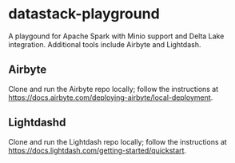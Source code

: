 # datastack-playground

A playgound for Apache Spark with Minio support and Delta Lake integration. Additional tools include Airbyte and Lightdash.

## Airbyte

Clone and run the Airbyte repo locally; follow the instructions at https://docs.airbyte.com/deploying-airbyte/local-deployment.

## Lightdashd

Clone and run the Lightdash repo locally; follow the instructions at https://docs.lightdash.com/getting-started/quickstart.
